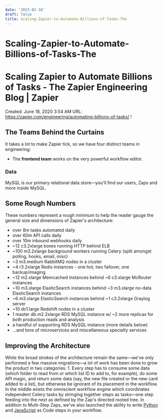 ```yaml
---
date: '2023-02-16'
draft: false
title: Scaling-Zapier-to-Automate-Billions-of-Tasks-The
---
```


# Scaling-Zapier-to-Automate-Billions-of-Tasks-The

# Scaling Zapier to Automate Billions of Tasks - The Zapier Engineering Blog | Zapier
Created: June 18, 2020 3:54 AM
URL: https://zapier.com/engineering/automating-billions-of-tasks/
!
## The Teams Behind the Curtains
It takes a lot to make Zapier tick, so we have four distinct teams in engineering:
- The **frontend team** works on the very powerful workflow editor.
### Data
MySQL is our primary relational data store—you'll find our users, Zaps and more inside MySQL.
## Some Rough Numbers
These numbers represent a rough minimum to help the reader gauge the general size and dimensions of Zapier's architecture:
- over 8m tasks automated daily
- over 60m API calls daily
- over 10m inbound webhooks daily
- ~12 c3.2xlarge boxes running HTTP behind ELB
- ~100 m3.2xlarge background workers running Celery (split amongst polling, hooks, email, misc)
- ~3 m3.medium RabbitMQ nodes in a cluster
- ~4 r3.2xlarge Redis instances - one hot, two failover, one backup/imaging
- ~12 m2.xlarge Memcached instances behind ~6 c3.xlarge McRouter instances
- ~10 m3.xlarge ElasticSearch instances behind ~3 m3.xlarge no-data ElasticSearch instances
- ~6 m3.xlarge ElasticSearch instances behind ~1 c3.2xlarge Graylog server
- ~10 dc1.large Redshift nodes in a cluster
- 1 master db.m2.2xlarge RDS MySQL instance w/ ~2 more replicas for both production reads and analysis
- a handful of supporting RDS MySQL instance (more details below)
- …and tons of microservices and miscellaneous specialty services
## Improving the Architecture
While the broad strokes of the architecture remain the same—we've only performed a few massive migrations—a lot of work has been done to grow the product in two categories:
1.
Every step has to consume some data (which folder to read from or which list ID to add to, for example), do some API magic, and return some data (say, the new file created or the new card added to a list), but otherwise be ignorant of its placement in the workflow.
In the middle exists the omniscient workflow engine which coordinates independent Celery tasks by stringing together steps as tasks—one step feeding into the next as defined by the Zap's directed rooted tree.
In addition to Multi-Step Zaps, we've also launched the ability to write [Python](https://zapier.com/help/code-python/) and [JavaScript](https://zapier.com/help/code/) as Code steps in your workflow.
